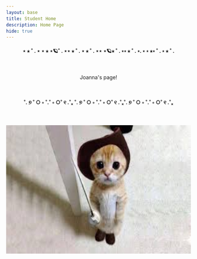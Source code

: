 ```yaml
---
layout: base
title: Student Home 
description: Home Page
hide: true
---
```



<div style="text-align: center;">
<h4>⋆ ⭒ ˚ . ⋆  ⋆ ⭒ ⋆🪐˚ . ⋆⋆ ⭒ ˚ .  ⋆ ⭒ ˚ . ⋆⋆ ⋆🪐⭒ ˚ . ⋆⋆ ⭒ ˚ . ⋆. ⋆ ⋆ ⭒⋆ ˚ . ⋆ ⭒ ˚ .  </h4>

</div>

<br>

<div style="text-align: center;">

<p style="color:dark blue;"> Joanna's page!</p>


<br>

<div style="text-align: center;">

<h4>˚. ୭ ˚ ○ ◦ ˚.˚ ◦ ○˚ ୧ .˚ₓ ˚. ୭ ˚ ○ ◦ ˚.˚ ◦ ○˚ ୧ .˚ₓ˚. ୭ ˚ ○ ◦ ˚.˚ ◦ ○˚ ୧ .˚ₓ</h4>
</div>





<br>
<br>


<img src="images/cute_cat.jpg" alt="silly cat with a hat is sad you can't see it" width="600" height="350">









